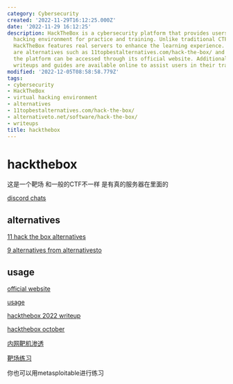 ```yaml
---
category: Cybersecurity
created: '2022-11-29T16:12:25.000Z'
date: '2022-11-29 16:12:25'
description: HackTheBox is a cybersecurity platform that provides users with a virtual
  hacking environment for practice and training. Unlike traditional CTF competitions,
  HackTheBox features real servers to enhance the learning experience. While there
  are alternatives such as 11topbestalternatives.com/hack-the-box/ and alternativeto.net/software/hack-the-box/,
  the platform can be accessed through its official website. Additionally, numerous
  writeups and guides are available online to assist users in their training.
modified: '2022-12-05T08:58:58.779Z'
tags:
- cybersecurity
- HackTheBox
- virtual hacking environment
- alternatives
- 11topbestalternatives.com/hack-the-box/
- alternativeto.net/software/hack-the-box/
- writeups
title: hackthebox
---
```


# hackthebox

这是一个靶场 和一般的CTF不一样 是有真的服务器在里面的

[discord chats](https://discord.gg/senmmDM)

## alternatives

[11 hack the box alternatives](https://www.topbestalternatives.com/hack-the-box/)

[9 alternatives from alternativesto](https://alternativeto.net/software/hack-the-box/)

## usage

[official website](https://www.hackthebox.com/?ref=parrotsec)

[usage](https://blog.csdn.net/qq_45894840/article/details/123613510)

[hackthebox 2022 writeup](https://blog.csdn.net/qq_53263789/article/details/124892879)

[hackthebox october](https://zhuanlan.zhihu.com/p/162809412?utm_id=0)

[内网靶机渗透](https://zhuanlan.zhihu.com/p/371548694?utm_id=0)

[靶场练习](https://zhuanlan.zhihu.com/p/333928748?utm_id=0)

你也可以用metasploitable进行练习
